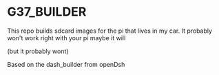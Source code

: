 # G37_BUILDER

This repo builds sdcard images for the pi that lives in my car.
It probably won't work right with your pi
maybe it will

(but it probably wont)




Based on the dash_builder from openDsh